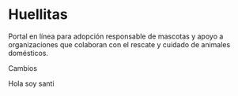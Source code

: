 # Huellitas

Portal en línea para adopción responsable de mascotas y apoyo a organizaciones que colaboran con el rescate y cuidado de animales domésticos.

Cambios

Hola soy santi